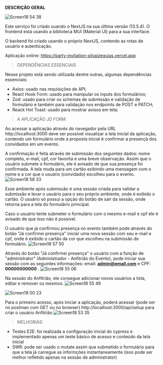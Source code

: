 **DESCRIÇÃO GERAL**

![Screen18 54 38](https://github.com/silvaizequias/challenge-eteg/assets/111069546/c0d6ae54-6039-4e5c-b892-e68d7f158b6b)

Este serviço foi criado suando o NextJS na sua última versão (13.5.4).
O frontend está usando a biblioteca MUI (Material UI) para a sua interface.

O backend foi criado usando o próprio NextJS, contendo as rotas de usuário e autenticação.

Aplicação online: https://party-invitation-silvaizequias.vercel.app

> DEPENDÊNCIAS ESSENCIAIS

Nesse projeto está sendo utilizada dentre outras, algumas dependências essenciais:
- Axios: usado nas requisições de API;
- React Hook Form: usado para manipular os inputs dos formulários;
- Zod: usado para criar os schemas de submissão e validação de formulário e também para validação nos endpoints de POST e PATCH;
- Reack Hot Toast: usado para mostrar avisos em tela;

> A APLICAÇÃO JD FORM

Ao acessar a aplicação através do navegador pela URL http://localhost:3000 deve ser possível visualizar a tela inicial da aplicação, contendo um formulário onde a proposta inicial é confirmar a presençã dos convidados em um evento.

A confirmação é feita através de submissão dos seguintes dados: nome completo, e-mail, cpf, cor favorita e uma breve observação.
Assim que o usuário submete o formulário, ele é avisado de que sua presença foi confirmada.
A tela muda para um cartão exibindo uma mensagem com o nome e a cor que o usuário (convidado) escolheu para o evento.
![Screen18 58 33](https://github.com/silvaizequias/challenge-eteg/assets/111069546/6fbd9161-fa49-4713-8a55-0e529cbca161)


Esse ambiente após submissão é uma sessão criada para validar a submissão e levar o usuário para o seu próprio ambiente, onde é exibido o cartão.
O usuário só possui a opção do botão de sair da sessão, onde retorna para a tela do formulário principal.

Caso o usuário tente submeter o formulário com o mesmo e-mail e cpf ele é avisado de que isso não é possível.

O usuário que já confirmou presença no evento também pode através do botão "Já confirmei presença" iniciar uma nova sessão com seu e-mail e cpf, onde é exibido o cartão da cor que escolheu na submissão do formulário.
![Screen18 57 50](https://github.com/silvaizequias/challenge-eteg/assets/111069546/72ad34c4-2daa-49e9-846f-a519d81a7094)


Através do botão "Já confirmei presença" o usuário com a função de "administrator" (Administrador - Anfitrião do Evento), pode iniciar sua sessão com as seguintes informações: email: **admin@email.com** e CPF: **00000000000** .
![Screen18 55 06](https://github.com/silvaizequias/challenge-eteg/assets/111069546/62de2dc9-01a1-4b69-a551-71681a12b695)


Na sessão do Anfitrião, ele consegue adicionar novos usuários a lista, editar e remover os mesmos.
![Screen18 55 49](https://github.com/silvaizequias/challenge-eteg/assets/111069546/d4ec1a32-7a0c-4854-8057-da4c3228c31b)

![Screen19 00 23](https://github.com/silvaizequias/challenge-eteg/assets/111069546/a23e386b-8e5b-4797-be56-8a02835ac695)

Para o primeiro acesso, após iniciar a aplicação, poderá acessar (pode ser no postman com GET ou no browser) http://localhost:3000/api/setup para criar o usuário Anfitrião
![Screen18 53 35](https://github.com/silvaizequias/challenge-eteg/assets/111069546/cb0d8093-f7e0-4bfb-98b0-0c3e9bea9b46)


> MELHORIAS:

- Testes E2E: foi realizada a configuração inicial do cypress e implementado apenas um teste básico de acesso e conteúdo da tela inicial
- SWR: pode ser usado o mutate assim que submetido o formulário para que a tela já carregue as informções instantaneamente (isso pode ser melhor refletido apenas na sessão de administrator)

